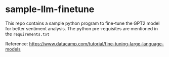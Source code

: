 # sample-llm-finetune

This repo contains a sample python program to fine-tune the GPT2 model for better sentiment analysis.
The python pre-requisites are mentioned in the `requirements.txt`

Reference: https://www.datacamp.com/tutorial/fine-tuning-large-language-models
